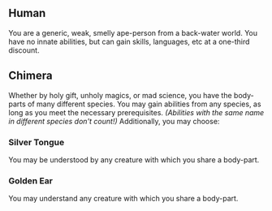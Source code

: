 ## Human
You are a generic, weak, smelly ape-person from a back-water world.
You have no innate abilities, but can gain skills, languages, etc
at a one-third discount.

## Chimera
Whether by holy gift, unholy magics, or mad science, you have the
body-parts of many different species.
You may gain abilities from any species, as long as you meet the necessary
prerequisites.
_(Abilities with the same name in different species don't count!)_
Additionally, you may choose:

### Silver Tongue
You may be understood by any creature with which you share a body-part.

### Golden Ear
You may understand any creature with which you share a body-part.
